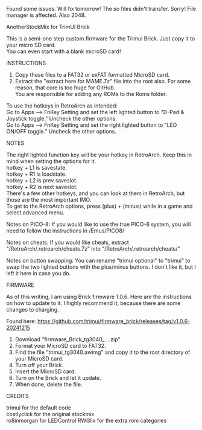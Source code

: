 Found some issues.  Will fix tomorrow!  The so files didn't transfer.  Sorry!  File manager is affected.  Also 2048.


AnotherStockMix for TrimUI Brick

This is a semi-one step custom firmware for the Trimui Brick.  Just copy it to your micro SD card.  
You can even start with a blank microSD card!  
  
INSTRUCTIONS  
  
1. Copy these files to a FAT32 or exFAT formatted MicroSD card.  
2. Extract the "extract here for MAME.7z" file into the root also.  For some reason, that core is too huge for GitHub.  
You are responsible for adding any ROMs to the Roms folder.  
  
To use the hotkeys in RetroArch as intended:  
Go to Apps --> FnKey Setting and set the left lighted button to "D-Pad & Joystick toggle."  Uncheck the other options.  
Go to Apps --> FnKey Setting and set the right lighted button to "LED ON/OFF toggle."  Uncheck the other options.  
  
NOTES  
  
The right lighted function key will be your hotkey in RetroArch.  Keep this in mind when setting the options for it.  
hotkey + L1 is savestate.  
hotkey + R1 is loadstate.  
hotkey + L2 is prev saveslot.  
hotkey + R2 is next saveslot.  
There's a few other hotkeys, and you can look at them in RetroArch, but those are the most important IMO.  
To get to the RetroArch options, press (plus) + (minus) while in a game and select advanced menu.   
  
Notes on PICO-8:  If you would like to use the true PICO-8 system, you will need to follow the instructions in /Emus/PICO8/  

Notes on cheats:  If you would like cheats, extract "/RetroArch/.retroarch/cheats.7z" into "/RetroArch/.retroarch/cheats/"  

Notes on button swapping:  You can rename "trimui optional" to "trimui" to swap the two lighted buttons with the plus/minus buttons.  I don't like it, but I left it here in case you do.  
  
FIRMWARE  
  
As of this writing, I am using Brick firmware 1.0.6.  Here are the instructions on how to update to it. I highly recommend it, because there are some changes to charging.  
  
Found here:  https://github.com/trimui/firmware_brick/releases/tag/v1.0.6-20241215  
1.  Download "firmware_Brick_tg3040_....zip"  
2.  Format your MicroSD card to FAT32.  
3.  Find the file "trimui_tg3040.awimg" and copy it to the root directory of your MicroSD card.  
4.  Turn off your Brick.  
5.  Insert the MicroSD card.  
6.  Turn on the Brick and let it update.  
7.  When done, delete the file.  
  
CREDITS  
  
trimui for the default code  
costlyclick for the original stockmix  
ro8inmorgan for LEDControl
RWGlix for the extra rom categories  